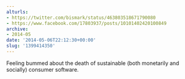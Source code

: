 ```yaml
---
alturls:
- https://twitter.com/bismark/status/463803518671790080
- https://www.facebook.com/17803937/posts/10101402420100849
archive:
- 2014-05
date: '2014-05-06T22:12:30+00:00'
slug: '1399414350'
---
```


Feeling bummed about the death of sustainable (both monetarily and socially) consumer software.


